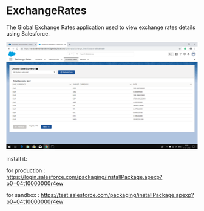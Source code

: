 # ExchangeRates

The Global Exchange Rates application used to view exchange rates details using Salesforce.

![screenshot](https://github.com/vimaltiwari2612/ExchangeRates/blob/master/RefreshPage.png)


install it:

for production : 
https://login.salesforce.com/packaging/installPackage.apexp?p0=04t10000000r4ew

for sandbox : 
https://test.salesforce.com/packaging/installPackage.apexp?p0=04t10000000r4ew


